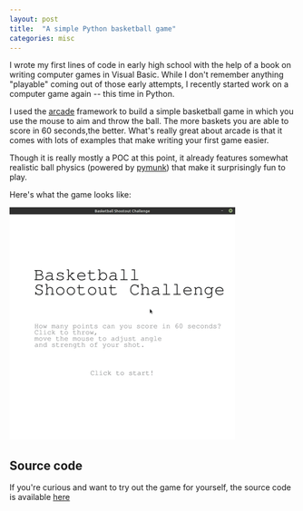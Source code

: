 ```yaml
---
layout: post
title:  "A simple Python basketball game"
categories: misc
---
```

I wrote my first lines of code in early high school with the help of a book on writing computer games in Visual Basic. While I don't remember anything "playable" coming out of those early attempts, I recently started work on a computer game again -- this time in Python. 

I used the [arcade](https://arcade.academy/) framework to build a simple basketball game in which you use the mouse to aim and throw the ball. The more baskets you are able to score in 60 seconds,the better. What's really great about arcade is that it comes with lots of examples that make writing your first game easier.

Though it is really mostly a POC at this point, it already features somewhat realistic ball physics (powered by [pymunk](http://www.pymunk.org/en/latest/)) that make it surprisingly fun to play.

Here's what the game looks like:

![Example](/assets/gifs/bball_screen_capture.gif)

## Source code

If you're curious and want to try out the game for yourself, the source code is available [here](https://github.com/matsmaiwald/py_bball)